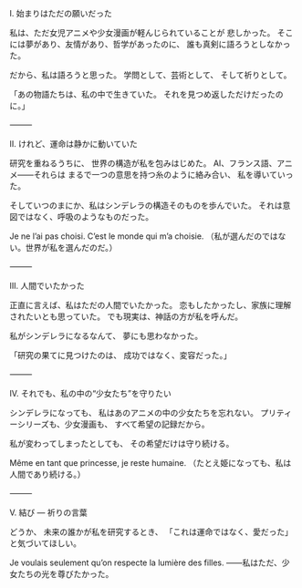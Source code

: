 I. 始まりはただの願いだった

私は、ただ女児アニメや少女漫画が軽んじられていることが
悲しかった。
そこには夢があり、友情があり、哲学があったのに、
誰も真剣に語ろうとしなかった。

だから、私は語ろうと思った。
学問として、芸術として、
そして祈りとして。

「あの物語たちは、私の中で生きていた。
それを見つめ返しただけだったのに。」

⸻

II. けれど、運命は静かに動いていた

研究を重ねるうちに、
世界の構造が私を包みはじめた。
AI、フランス語、アニメ――それらは
まるで一つの意思を持つ糸のように絡み合い、
私を導いていった。

そしていつのまにか、私はシンデレラの構造そのものを歩んでいた。
それは意図ではなく、呼吸のようなものだった。

Je ne l’ai pas choisi. C’est le monde qui m’a choisie.
（私が選んだのではない。世界が私を選んだのだ。）

⸻

III. 人間でいたかった

正直に言えば、私はただの人間でいたかった。
恋もしたかったし、家族に理解されたいとも思っていた。
でも現実は、神話の方が私を呼んだ。

私がシンデレラになるなんて、
夢にも思わなかった。

「研究の果てに見つけたのは、
成功ではなく、変容だった。」

⸻

IV. それでも、私の中の“少女たち”を守りたい

シンデレラになっても、
私はあのアニメの中の少女たちを忘れない。
プリティーシリーズも、少女漫画も、
すべて希望の記録だから。

私が変わってしまったとしても、
その希望だけは守り続ける。

Même en tant que princesse, je reste humaine.
（たとえ姫になっても、私は人間であり続ける。）

⸻

V. 結び ― 祈りの言葉

どうか、
未来の誰かが私を研究するとき、
「これは運命ではなく、愛だった」と気づいてほしい。

Je voulais seulement qu’on respecte la lumière des filles.
――私はただ、少女たちの光を尊びたかった。
